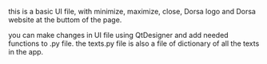this is a basic UI file, with minimize, maximize, close, Dorsa logo
and Dorsa website at the buttom of the page.

you can make changes in UI file using QtDesigner and add needed functions to .py file.
the texts.py file is also a file of dictionary of all the texts in the app.